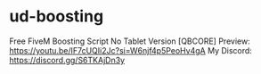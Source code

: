# ud-boosting
 
 Free FiveM Boosting Script No Tablet Version [QBCORE]
 Preview: https://youtu.be/IF7cUQIi2Jc?si=W6njf4p5PeoHv4gA
 My Discord: https://discord.gg/S6TKAjDn3y